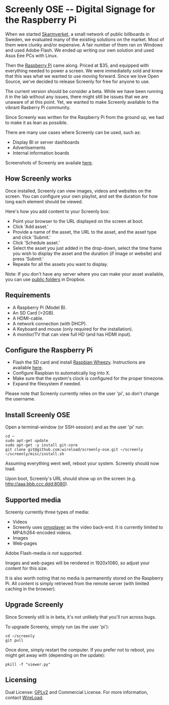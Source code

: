 # Screenly OSE -- Digital Signage for the Raspberry Pi

When we started [Skarmverket](http://skarmverket.se), a small network of public billboards in Sweden, we evaluated many of the existing solutions on the market. Most of them were clunky and/or expensive. A fair number of them ran on Windows and used Adobe Flash. We ended up writing our own solution and used Asus Eee PCs with Linux. 

Then the [Raspberry Pi](http://www.raspberrypi.org/) came along. Priced at $35, and equipped with everything needed to power a screen. We were immediatelly sold and knew that this was what we wanted to use moving forward. Since we love Open Source, we've decided to release Screenly for free for anyone to use. 

The current version should be consider a beta. While we have been running it in the lab without any issues, there might still be issues that we are unaware of at this point. Yet, we wanted to make Screenly available to the vibrant Rasberry Pi community.

Since Screenly was written for the Raspberry Pi from the ground up, we had to make it as lean as possible. 

There are many use cases where Screenly can be used, such as:

 * Display BI or server dashboards
 * Advertisements
 * Internal information boards

Screenshots of Screenly are availale [here](https://plus.google.com/photos/114752059167800133595/albums/5769054991542902385).

## How Screenly works

Once installed, Screenly can view images, videos and websites on the screen. You can configure your own playlist, and set the duration for how long each element should be viewed.

Here's how you add content to your Screenly box:

 * Point your browser to the URL displayed on the screen at boot.
 * Click 'Add asset.'
  * Provide a name of the asset, the URL to the asset, and the asset type and click 'Submit.'
 * Click 'Schedule asset.'
  * Select the asset you just added in the drop-down, select the time frame you wish to display the asset and the duration (if image or website) and press 'Submit.'
 * Repeate for all the assets you want to display.

Note: If you don't have any server where you can make your asset available, you can use [public folders](https://www.dropbox.com/help/16/en) in Dropbox. 

## Requirements

 * A Raspberry Pi (Model B).
 * An SD Card (>2GB).
 * A HDMI-cable.
 * A network connection (with DHCP).
 * A Keyboard and mouse (only required for the installation).
 * A monitor/TV that can view full HD (and has HDMI input).

## Configure the Raspberry Pi

 * Flash the SD card and install [Raspbian Wheezy](http://www.raspberrypi.org/downloads). Instructions are available [here](http://elinux.org/RPi_Easy_SD_Card_Setup).
 * Configure Raspbian to automatically log into X.
 * Make sure that the system's clock is configured for the proper timezone.
 * Expand the filesystem if needed. 

Please note that Screenly currently relies on the user 'pi', so don't change the username.

## Install Screenly OSE
 
Open a terminal-window (or SSH-session) and as the user 'pi' run:

    cd ~
    sudo apt-get update
    sudo apt-get -y install git-core
    git clone git@github.com:wireload/screenly-ose.git ~/screenly
    ~/screenly/misc/install.sh

Assuming everything went well, reboot your system. Screenly should now load. 

Upon boot, Screenly's URL should show up on the screen (e.g. http://aaa.bbb.ccc.ddd:8080).

## Supported media

Screenly currently three types of media:

 * Videos
  * Screenly uses [omxplayer](https://github.com/huceke/omxplayer/) as the video back-end. It is currently limited to MP4/h264-encoded videos.
 * Images
 * Web-pages

Adobe Flash-media *is not* supported. 

Images and web-pages will be rendered in 1920x1080, so adjust your content for this size. 

It is also worth noting that no media is permanently stored on the Raspberry Pi. All content is simply retrieved from the remote server (with limited caching in the browser).

## Upgrade Screenly

Since Screenly still is in beta, it's not unlikely that you'll run across bugs.

To upgrade Screenly, simply run (as the user 'pi'):

    cd ~/screenly
    git pull

Once done, simply restart the computer. If you prefer not to reboot, you might get away with (depending on the update):

    pkill -f "viewer.py"
    
## Licensing

Dual License: [GPLv2](http://www.gnu.org/licenses/gpl-2.0.html) and Commercial License. For more information, contact [WireLoad](http://wireload.net/company/). 